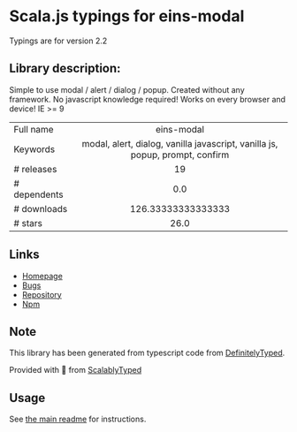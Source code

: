 
# Scala.js typings for eins-modal

Typings are for version 2.2

## Library description:
Simple to use modal / alert / dialog / popup. Created without any framework. No javascript knowledge required! Works on every browser and device! IE >= 9

|                    |                 |
| ------------------ | :-------------: |
| Full name          | eins-modal |
| Keywords           | modal, alert, dialog, vanilla javascript, vanilla js, popup, prompt, confirm |
| # releases         | 19 |
| # dependents       | 0.0 |
| # downloads        | 126.33333333333333 |
| # stars            | 26.0 |

## Links
- [Homepage](https://www.einscms.com/modal)
- [Bugs](https://github.com/einscms/eins-modal/issues)
- [Repository](https://github.com/einscms/eins-modal)
- [Npm](https://www.npmjs.com/package/eins-modal)
    


## Note
This library has been generated from typescript code from [DefinitelyTyped](https://definitelytyped.org).

Provided with :purple_heart: from [ScalablyTyped](https://github.com/oyvindberg/ScalablyTyped)

## Usage
See [the main readme](../../readme.md) for instructions.


